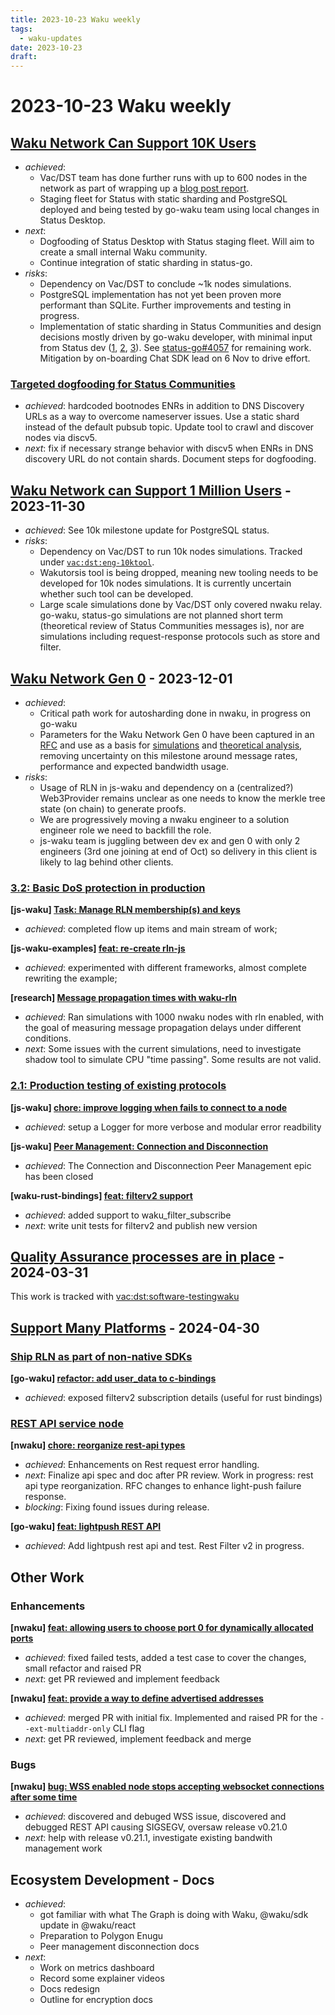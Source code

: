 ```yaml
---
title: 2023-10-23 Waku weekly
tags:
  - waku-updates
date: 2023-10-23
draft:
---
```


# 2023-10-23 Waku weekly

## [Waku Network Can Support 10K Users](https://github.com/waku-org/pm/issues/12)


- _achieved_:
	- Vac/DST team has done further runs with up to 600 nodes in the network as part of wrapping up a [blog post report](https://github.com/vacp2p/vac.dev/pull/123).
	- Staging fleet for Status with static sharding and PostgreSQL deployed and being tested by go-waku team using local changes in Status Desktop.
- _next_:
	- Dogfooding of Status Desktop with Status staging fleet. Will aim to create a small internal Waku community.
	- Continue integration of static sharding in status-go.
- _risks_:
	- Dependency on Vac/DST to conclude ~1k nodes simulations.
	- PostgreSQL implementation has not yet been proven more performant than SQLite. Further improvements and testing in progress.
	- Implementation of static sharding in Status Communities and design decisions mostly driven by go-waku developer, with minimal input from Status dev ([1](https://github.com/status-im/status-go/pull/4161), [2](https://github.com/status-im/status-go/pull/4094), [3](https://github.com/status-im/status-go/pull/4093)). See [status-go#4057](https://github.com/status-im/status-go/issues/4057) for remaining work. Mitigation by on-boarding Chat SDK lead on 6 Nov to drive effort.

### [Targeted dogfooding for Status Communities](https://github.com/waku-org/pm/issues/97)


- _achieved_: hardcoded bootnodes ENRs in addition to DNS Discovery URLs as a way to overcome nameserver issues. Use a static shard instead of the default pubsub topic. Update tool to crawl and discover nodes via discv5.
- _next_:  fix if necessary strange behavior with discv5 when ENRs in DNS discovery URL do not contain shards. Document steps for dogfooding.

## [Waku Network can Support 1 Million Users](https://github.com/waku-org/pm/issues/83) - 2023-11-30


- _achieved_: See 10k milestone update for PostgreSQL status.
- _risks_:
	- Dependency on Vac/DST to run 10k nodes simulations.  Tracked under
		[`vac:dst:eng-10ktool`](https://roadmap.logos.co/tags/vac-updates).
	- Wakutorsis tool is being dropped, meaning new tooling needs to be developed for 10k nodes simulations. It is currently uncertain whether such tool can be developed.
	- Large scale simulations done by Vac/DST only covered nwaku relay. go-waku, status-go simulations are not planned short term (theoretical review of Status Communities messages is), nor are simulations including request-response protocols such as store and filter.

## [Waku Network Gen 0](https://github.com/waku-org/pm/issues/50) - 2023-12-01


- _achieved_:
	- Critical path work for autosharding done in nwaku, in progress on go-waku
	- Parameters for the Waku Network Gen 0 have been captured in an [RFC](https://rfc.vac.dev/spec/64/) and use as a basis for [simulations](https://github.com/waku-org/research/issues/23) and [theoretical analysis](https://github.com/waku-org/research/issues/31), removing uncertainty on this milestone around message rates, performance and expected bandwidth usage.
- _risks_:
	- Usage of RLN in js-waku and dependency on a (centralized?) Web3Provider remains unclear as one needs to know the merkle tree state (on chain) to generate proofs.
	- We are progressively moving a nwaku engineer to a solution engineer role we need to backfill the role.
	- js-waku team is juggling between dev ex and gen 0 with only 2 engineers (3rd one joining at end of Oct) so delivery in this client is likely to lag behind other clients.

### [3.2: Basic DoS protection in production](https://github.com/waku-org/pm/issues/70)

**[js-waku] [Task: Manage RLN membership(s) and keys](https://github.com/waku-org/js-waku/issues/1600)**

- _achieved_: completed flow up items and main stream of work;

**[js-waku-examples] [feat: re-create rln-js](https://github.com/waku-org/js-waku-examples/issues/279)**

- _achieved_: experimented with different frameworks, almost complete rewriting the example;

**[research] [Message propagation times with waku-rln](https://github.com/waku-org/research/issues/42)**

- _achieved_: Ran simulations with 1000 nwaku nodes with rln enabled, with the goal of measuring message propagation delays under different conditions.
- _next_: Some issues with the current simulations, need to investigate shadow tool to simulate CPU "time passing". Some results are not valid.

### [2.1: Production testing of existing protocols](https://github.com/waku-org/pm/issues/49)

**[js-waku] [chore: improve logging when fails to connect to a node](https://github.com/waku-org/js-waku/issues/1408)**

- _achieved_: setup a Logger for more verbose and modular error readbility

**[js-waku] [Peer Management: Connection and Disconnection](https://github.com/waku-org/js-waku/issues/914)**

- _achieved_: The Connection and Disconnection Peer Management epic has been closed

**[waku-rust-bindings] [feat: filterv2 support](https://github.com/waku-org/waku-rust-bindings/issues/71)**

- _achieved_: added support to waku_filter_subscribe
- _next_: write unit tests for filterv2 and publish new version

## [Quality Assurance processes are in place](https://github.com/waku-org/pm/issues/73) - 2024-03-31


This work is tracked with [vac:dst:software-testingwaku](https://roadmap.logos.co/vac/dst/#software-testingwaku)

## [Support Many Platforms](https://github.com/waku-org/pm/issues/42) - 2024-04-30

### [Ship RLN as part of non-native SDKs](https://github.com/waku-org/pm/issues/88)

**[go-waku] [refactor: add user_data to c-bindings](https://github.com/waku-org/go-waku/issues/788)**

- _achieved_: exposed filterv2 subscription details (useful for rust bindings)

### [REST API service node](https://github.com/waku-org/pm/issues/82)

**[nwaku] [chore: reorganize rest-api types](https://github.com/waku-org/nwaku/issues/2121)**

- _achieved_: Enhancements on Rest request error handling.
- _next_: Finalize api spec and doc after PR review. Work in progress: rest api type reorganization. RFC changes to enhance light-push failure response.
- _blocking_: Fixing found issues during release.

**[go-waku] [feat: lightpush REST API](https://github.com/waku-org/go-waku/issues/813)**

- _achieved_: Add lightpush rest api and test. Rest Filter v2 in progress.

## Other Work

### Enhancements

**[nwaku] [feat: allowing users to choose port 0 for dynamically allocated ports](https://github.com/waku-org/nwaku/issues/2042)**

- _achieved_: fixed failed tests, added a test case to cover the changes, small refactor and raised PR
- _next_: get PR reviewed and implement feedback

**[nwaku] [feat: provide a way to define advertised addresses](https://github.com/waku-org/nwaku/issues/1797)**

- _achieved_: merged PR with initial fix. Implemented and raised PR for the `--ext-multiaddr-only` CLI flag
- _next_: get PR reviewed, implement feedback and merge

### Bugs

**[nwaku] [bug: WSS enabled node stops accepting websocket connections after some time](https://github.com/waku-org/nwaku/issues/2140)**

- _achieved_: discovered and debuged WSS issue, discovered and debugged REST API causing SIGSEGV, oversaw release v0.21.0
- _next_: help with release v0.21.1, investigate existing bandwith management work

## Ecosystem Development - Docs

- _achieved_:
  - got familiar with what The Graph is doing with Waku, @waku/sdk update in @waku/react
  - Preparation to Polygon Enugu
  - Peer management disconnection docs
- _next_:
  - Work on metrics dashboard
  - Record some explainer videos
  - Docs redesign
  - Outline for encryption docs
